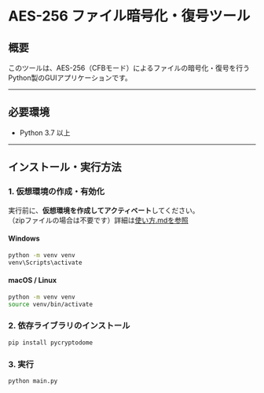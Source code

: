 # AES-256 ファイル暗号化・復号ツール

## 概要

このツールは、AES-256（CFBモード）によるファイルの暗号化・復号を行うPython製のGUIアプリケーションです。

---

## 必要環境

- Python 3.7 以上

---

## インストール・実行方法

### 1. 仮想環境の作成・有効化

実行前に、**仮想環境を作成してアクティベート**してください。  
（zipファイルの場合は不要です）詳細は[使い方.mdを参照](./使い方.md)

#### Windows
```bash
python -m venv venv
venv\Scripts\activate
```

#### macOS / Linux
```bash
python -m venv venv
source venv/bin/activate
```

### 2. 依存ライブラリのインストール

```bash
pip install pycryptodome
```

### 3. 実行

```bash
python main.py
```
